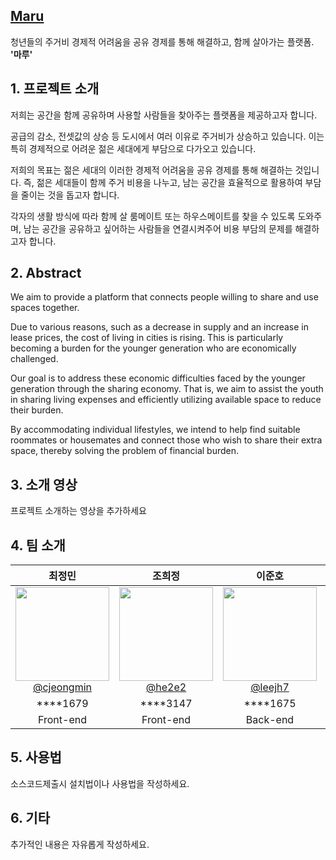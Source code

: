 ## [Maru]()

청년들의 주거비 경제적 어려움을 공유 경제를 통해 해결하고, 함께 살아가는 플랫폼. **'마루'**

## 1. 프로젝트 소개

저희는 공간을 함께 공유하며 사용할 사람들을 찾아주는 플랫폼을 제공하고자 합니다.

공급의 감소, 전셋값의 상승 등 도시에서 여러 이유로 주거비가 상승하고 있습니다. 이는 특히 경제적으로 어려운 젊은 세대에게 부담으로 다가오고 있습니다.

저희의 목표는 젊은 세대의 이러한 경제적 어려움을 공유 경제를 통해 해결하는 것입니다. 즉, 젊은 세대들이 함께 주거 비용을 나누고, 남는 공간을 효율적으로 활용하여 부담을 줄이는 것을 돕고자 합니다.

각자의 생활 방식에 따라 함께 살 룸메이트 또는 하우스메이트를 찾을 수 있도록 도와주며, 남는 공간을 공유하고 싶어하는 사람들을 연결시켜주어 비용 부담의 문제를 해결하고자 합니다.

## 2. Abstract

We aim to provide a platform that connects people willing to share and use spaces together.

Due to various reasons, such as a decrease in supply and an increase in lease prices, the cost of living in cities is rising. This is particularly becoming a burden for the younger generation who are economically challenged.

Our goal is to address these economic difficulties faced by the younger generation through the sharing economy. That is, we aim to assist the youth in sharing living expenses and efficiently utilizing available space to reduce their burden.

By accommodating individual lifestyles, we intend to help find suitable roommates or housemates and connect those who wish to share their extra space, thereby solving the problem of financial burden.

## 3. 소개 영상

프로젝트 소개하는 영상을 추가하세요

## 4. 팀 소개

<div align="center">

|                                                              **최정민**                                                              |                                                          **조희정**                                                          |                                                           **이준호**                                                           |                                                                **정연수**                                                                |
|:--------------------------------------------------------------------------------------------------------------------------------------:|:------------------------------------------------------------------------------------------------------------------------------:|:--------------------------------------------------------------------------------------------------------------------------------:|:------------------------------------------------------------------------------------------------------------------------------------------:|
| [<img src="https://avatars.githubusercontent.com/u/55117867?v=4" height=150 width=150> <br/> @cjeongmin](https://github.com/cjeongmin) | [<img src="https://avatars.githubusercontent.com/u/66050038?v=4" height=150 width=150> <br/> @he2e2](https://github.com/he2e2) | [<img src="https://avatars.githubusercontent.com/u/39540595?v=4" height=150 width=150> <br/> @leejh7](https://github.com/leejh7) | [<img src="https://avatars.githubusercontent.com/u/52970725?v=4" height=150 width=150> <br/> @cheesecrust](https://github.com/cheesecrust) |
|****1679|****3147|****1675|****1665|
|Front-end|Front-end|Back-end|Back-end|

</div>

## 5. 사용법

소스코드제출시 설치법이나 사용법을 작성하세요.

## 6. 기타

추가적인 내용은 자유롭게 작성하세요.

